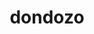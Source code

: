 ---
id: 977
title: dondozo
types: [water]
image: https://raw.githubusercontent.com/PokeAPI/sprites/master/sprites/pokemon/977.png
---